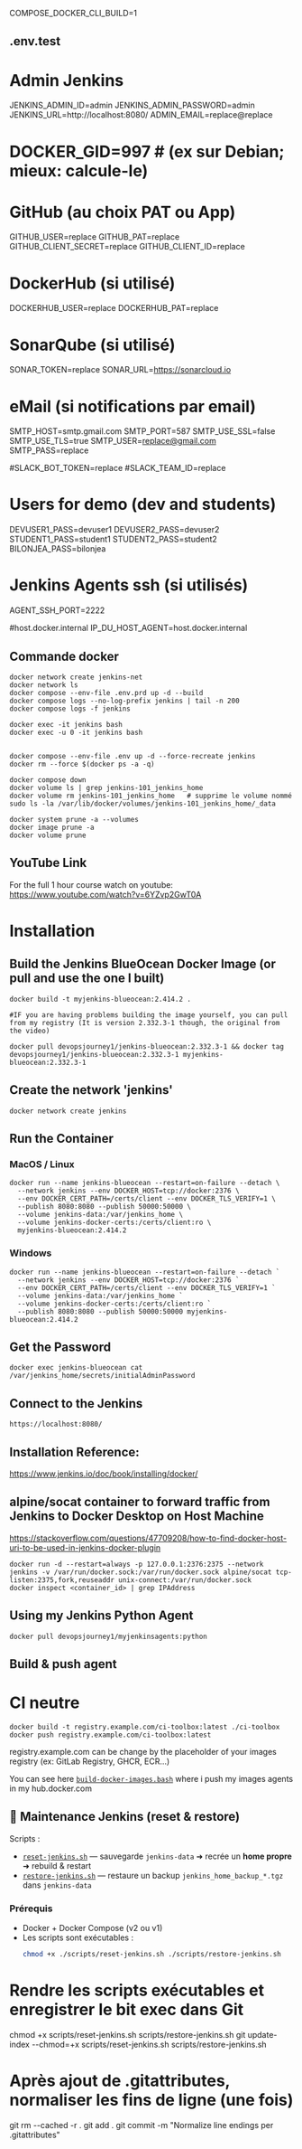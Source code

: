 COMPOSE_DOCKER_CLI_BUILD=1

## .env.test

# Admin Jenkins
JENKINS_ADMIN_ID=admin
JENKINS_ADMIN_PASSWORD=admin
JENKINS_URL=http://localhost:8080/
ADMIN_EMAIL=replace@replace


# DOCKER_GID=997   # (ex sur Debian; mieux: calcule-le)

# GitHub (au choix PAT ou App)
GITHUB_USER=replace
GITHUB_PAT=replace
GITHUB_CLIENT_SECRET=replace
GITHUB_CLIENT_ID=replace

# DockerHub (si utilisé)
DOCKERHUB_USER=replace
DOCKERHUB_PAT=replace

# SonarQube (si utilisé)
SONAR_TOKEN=replace
SONAR_URL=https://sonarcloud.io

# eMail (si notifications par email)
SMTP_HOST=smtp.gmail.com
SMTP_PORT=587
SMTP_USE_SSL=false
SMTP_USE_TLS=true
SMTP_USER=replace@gmail.com
SMTP_PASS=replace

#SLACK_BOT_TOKEN=replace
#SLACK_TEAM_ID=replace

# Users for demo (dev and students)
DEVUSER1_PASS=devuser1
DEVUSER2_PASS=devuser2
STUDENT1_PASS=student1
STUDENT2_PASS=student2
BILONJEA_PASS=bilonjea


# Jenkins Agents ssh (si utilisés)
AGENT_SSH_PORT=2222

 #host.docker.internal
IP_DU_HOST_AGENT=host.docker.internal    





## Commande docker
```
docker network create jenkins-net
docker network ls
docker compose --env-file .env.prd up -d --build
docker compose logs --no-log-prefix jenkins | tail -n 200
docker compose logs -f jenkins

docker exec -it jenkins bash
docker exec -u 0 -it jenkins bash


docker compose --env-file .env up -d --force-recreate jenkins
docker rm --force $(docker ps -a -q)

docker compose down
docker volume ls | grep jenkins-101_jenkins_home
docker volume rm jenkins-101_jenkins_home   # supprime le volume nommé
sudo ls -la /var/lib/docker/volumes/jenkins-101_jenkins_home/_data

docker system prune -a --volumes
docker image prune -a
docker volume prune
```

## YouTube Link
For the full 1 hour course watch on youtube:
https://www.youtube.com/watch?v=6YZvp2GwT0A

# Installation
## Build the Jenkins BlueOcean Docker Image (or pull and use the one I built)
```
docker build -t myjenkins-blueocean:2.414.2 .

#IF you are having problems building the image yourself, you can pull from my registry (It is version 2.332.3-1 though, the original from the video)

docker pull devopsjourney1/jenkins-blueocean:2.332.3-1 && docker tag devopsjourney1/jenkins-blueocean:2.332.3-1 myjenkins-blueocean:2.332.3-1
```

## Create the network 'jenkins'
```
docker network create jenkins
```

## Run the Container
### MacOS / Linux
```
docker run --name jenkins-blueocean --restart=on-failure --detach \
  --network jenkins --env DOCKER_HOST=tcp://docker:2376 \
  --env DOCKER_CERT_PATH=/certs/client --env DOCKER_TLS_VERIFY=1 \
  --publish 8080:8080 --publish 50000:50000 \
  --volume jenkins-data:/var/jenkins_home \
  --volume jenkins-docker-certs:/certs/client:ro \
  myjenkins-blueocean:2.414.2
```

### Windows
```
docker run --name jenkins-blueocean --restart=on-failure --detach `
  --network jenkins --env DOCKER_HOST=tcp://docker:2376 `
  --env DOCKER_CERT_PATH=/certs/client --env DOCKER_TLS_VERIFY=1 `
  --volume jenkins-data:/var/jenkins_home `
  --volume jenkins-docker-certs:/certs/client:ro `
  --publish 8080:8080 --publish 50000:50000 myjenkins-blueocean:2.414.2
```


## Get the Password
```
docker exec jenkins-blueocean cat /var/jenkins_home/secrets/initialAdminPassword
```

## Connect to the Jenkins
```
https://localhost:8080/
```

## Installation Reference:
https://www.jenkins.io/doc/book/installing/docker/


## alpine/socat container to forward traffic from Jenkins to Docker Desktop on Host Machine

https://stackoverflow.com/questions/47709208/how-to-find-docker-host-uri-to-be-used-in-jenkins-docker-plugin
```
docker run -d --restart=always -p 127.0.0.1:2376:2375 --network jenkins -v /var/run/docker.sock:/var/run/docker.sock alpine/socat tcp-listen:2375,fork,reuseaddr unix-connect:/var/run/docker.sock
docker inspect <container_id> | grep IPAddress
```

## Using my Jenkins Python Agent
```
docker pull devopsjourney1/myjenkinsagents:python
```
## Build & push agent 

# CI neutre
```
docker build -t registry.example.com/ci-toolbox:latest ./ci-toolbox
docker push registry.example.com/ci-toolbox:latest
```
registry.example.com can be change by the  placeholder of your images registry (ex: GitLab Registry, GHCR, ECR…)

You can see here [`build-docker-images.bash`](./build-docker-images.bash) where i push my images agents in my hub.docker.com


## 🔁 Maintenance Jenkins (reset & restore)

Scripts :
- [`reset-jenkins.sh`](./scripts/reset-jenkins.sh) — sauvegarde `jenkins-data` ➜ recrée un **home propre** ➜ rebuild & restart
- [`restore-jenkins.sh`](./scripts/restore-jenkins.sh) — restaure un backup `jenkins_home_backup_*.tgz` dans `jenkins-data`

### Prérequis
- Docker + Docker Compose (v2 ou v1)
- Les scripts sont exécutables :
  ```bash
  chmod +x ./scripts/reset-jenkins.sh ./scripts/restore-jenkins.sh


# Rendre les scripts exécutables et enregistrer le bit exec dans Git
chmod +x scripts/reset-jenkins.sh scripts/restore-jenkins.sh
git update-index --chmod=+x scripts/reset-jenkins.sh scripts/restore-jenkins.sh

# Après ajout de .gitattributes, normaliser les fins de ligne (une fois)
git rm --cached -r .
git add .
git commit -m "Normalize line endings per .gitattributes"





